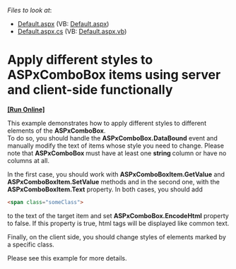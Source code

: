 <!-- default file list -->
*Files to look at*:

* [Default.aspx](./CS/WebSite/Default.aspx) (VB: [Default.aspx](./VB/WebSite/Default.aspx))
* [Default.aspx.cs](./CS/WebSite/Default.aspx.cs) (VB: [Default.aspx.vb](./VB/WebSite/Default.aspx.vb))
<!-- default file list end -->
# Apply different styles to ASPxComboBox items using server and client-side functionally
<!-- run online -->
**[[Run Online]](https://codecentral.devexpress.com/e5191/)**
<!-- run online end -->


<p>This example demonstrates how to apply different styles to different elements of the <strong>ASPxComboBox</strong>.<br />
To do so, you should handle the <strong>ASPxComboBox.DataBound</strong> event and manually modify the text of items whose style you need to change. Please note that <strong>ASPxComboBox </strong>must have at least one <strong>string </strong>column or have no columns at all.</p><p>In the first case, you should work with <strong>ASPxComboBoxItem.GetValue</strong> and<strong> ASPxComboBoxItem.SetValue</strong> methods and in the second one, with the <strong>ASPxComboBoxItem.Text</strong> property. In both cases, you should add 

```html
<span class="someClass">
```

   to the text of the target item and set <strong>ASPxComboBox.EncodeHtml</strong> property to false. If this property is true, html tags will be displayed like common text.</p><p>Finally, on the client side, you should change styles of elements marked by a specific class.</p><p>Please see this example for more details.</p>

<br/>


